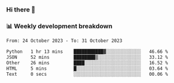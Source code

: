 ### Hi there 👋

### 📊 Weekly development breakdown
<!--START_SECTION:waka-->

```txt
From: 24 October 2023 - To: 31 October 2023

Python   1 hr 13 mins    ███████████▓░░░░░░░░░░░░░   46.66 %
JSON     52 mins         ████████▒░░░░░░░░░░░░░░░░   33.12 %
Other    26 mins         ████░░░░░░░░░░░░░░░░░░░░░   16.52 %
HTML     5 mins          █░░░░░░░░░░░░░░░░░░░░░░░░   03.64 %
Text     0 secs          ░░░░░░░░░░░░░░░░░░░░░░░░░   00.06 %
```

<!--END_SECTION:waka-->

